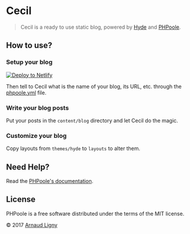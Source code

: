# Cecil

> Cecil is a ready to use static blog, powered by [Hyde](http://hyde.getpoole.com) and [PHPoole](http://phpoole.org).

## How to use?

### Setup your blog

[![Deploy to Netlify](https://www.netlify.com/img/deploy/button.svg)](https://app.netlify.com/start/deploy?repository=https://github.com/PHPoole/Cecil)

Then tell to Cecil what is the name of your blog, its URL, etc. through the [phpoole.yml](phpoole.yml) file.

### Write your blog posts

Put your posts in the `content/blog` directory and let Cecil do the magic.

### Customize your blog

Copy layouts from `themes/hyde` to `layouts` to alter them.

## Need Help?

Read the [PHPoole's documentation](http://phpoole.org/documentation/).

## License

PHPoole is a free software distributed under the terms of the MIT license.

© 2017 [Arnaud Ligny](https://arnaudligny.fr)
